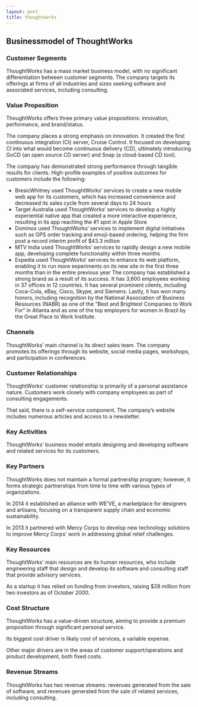 ```yaml
---
layout: post
title: thoughtworks
---
```


Businessmodel of ThoughtWorks
------------------------------

### Customer Segments

ThoughtWorks has a mass market business model, with no significant differentiation between customer segments. The company targets its offerings at firms of all industries and sizes seeking software and associated services, including consulting.

### Value Proposition

ThoughtWorks offers three primary value propositions: innovation, performance, and brand/status.

The company places a strong emphasis on innovation. It created the first continuous integration (CI) server, Cruise Control. It focused on developing CI into what would become continuous delivery (CD), ultimately introducing GoCD (an open source CD server) and Snap (a cloud-based CD tool).

The company has demonstrated strong performance through tangible results for clients. High-profile examples of positive outcomes for customers include the following:

 * BresicWhitney used ThoughtWorks‘ services to create a new mobile web app for its customers, which has increased convenience and decreased its sales cycle from several days to 24 hours
* Target Australia used ThoughtWorks‘ services to develop a highly experiential native app that created a more interactive experience, resulting in its app reaching the #1 spot in Apple Store
* Dominos used ThoughtWorks‘ services to implement digital initiatives such as GPS order tracking and emoji-based ordering, helping the firm post a record interim profit of $43.3 million
* MTV India used ThoughtWorks‘ services to rapidly design a new mobile app, developing complete functionality within three months
* Expedia used ThoughtWorks‘ services to enhance its web platform, enabling it to run more experiments on its new site in the first three months than in the entire previous year
 The company has established a strong brand as a result of its success. It has 3,600 employees working in 37 offices in 12 countries. It has several prominent cilents, including Coca-Cola, eBay, Cisco, Skype, and Siemens. Lastly, it has won many honors, including recognition by the National Association of Business Resources (NABR) as one of the “Best and Brightest Companies to Work For“ in Atlanta and as one of the top employers for women in Brazil by the Great Place to Work Institute.

### Channels

ThoughtWorks’ main channel is its direct sales team. The company promotes its offerings through its website, social media pages, workshops, and participation in conferences.

### Customer Relationships

ThoughtWorks’ customer relationship is primarily of a personal assistance nature. Customers work closely with company employees as part of consulting engagements.

That said, there is a self-service component. The company’s website includes numerous articles and access to a newsletter.

### Key Activities

ThoughtWorks’ business model entails designing and developing software and related services for its customers.

### Key Partners

ThoughtWorks does not maintain a formal partnership program; however, it forms strategic partnerships from time to time with various types of organizations.

In 2014 it established an alliance with WE’VE, a marketplace for designers and artisans, focusing on a transparent supply chain and economic sustainability.

In 2013 it partnered with Mercy Corps to develop new technology solutions to improve Mercy Corps’ work in addressing global relief challenges.

### Key Resources

ThoughtWorks’ main resources are its human resources, who include engineering staff that design and develop its software and consulting staff that provide advisory services.

As a startup it has relied on funding from investors, raising $28 million from two investors as of October 2000.

### Cost Structure

ThoughtWorks has a value-driven structure, aiming to provide a premium proposition through significant personal service.

Its biggest cost driver is likely cost of services, a variable expense.

Other major drivers are in the areas of customer support/operations and product development, both fixed costs.

### Revenue Streams

ThoughtWorks has two revenue streams: revenues generated from the sale of software, and revenues generated from the sale of related services, including consulting.
